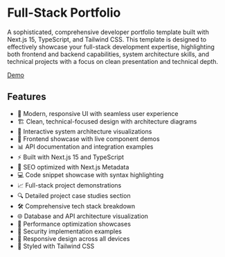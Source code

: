# Full-Stack Portfolio

A sophisticated, comprehensive developer portfolio template built with Next.js 15, TypeScript, and Tailwind CSS. This template is designed to effectively showcase your full-stack development expertise, highlighting both frontend and backend capabilities, system architecture skills, and technical projects with a focus on clean presentation and technical depth.

[Demo](https://www.devportfoliotemplates.com/portfolio-templates/full-stack-developer-light)

## Features

- 🎨 Modern, responsive UI with seamless user experience
- 🏗️ Clean, technical-focused design with architecture diagrams
- 🔧 Interactive system architecture visualizations
- 🎯 Frontend showcase with live component demos
- 📊 API documentation and integration examples
- ⚡ Built with Next.js 15 and TypeScript
- 🎯 SEO optimized with Next.js Metadata
- 💻 Code snippet showcase with syntax highlighting
- 📈 Full-stack project demonstrations
- 🔍 Detailed project case studies section
- 🛠️ Comprehensive tech stack breakdown
- 🌐 Database and API architecture visualization
- 🚀 Performance optimization showcases
- 🔐 Security implementation examples
- 📱 Responsive design across all devices
- 💅 Styled with Tailwind CSS
